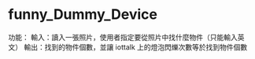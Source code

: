 # funny_Dummy_Device
功能：
  輸入：讀入一張照片，使用者指定要從照片中找什麼物件（只能輸入英文）
  輸出：找到的物件個數，並讓 iottalk 上的燈泡閃爍次數等於找到物件個數
